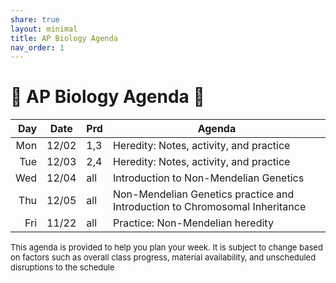 ```yaml
---
share: true
layout: minimal
title: AP Biology Agenda
nav_order: 1
---
```

# 🧬 AP Biology Agenda 🦠

| Day | Date  | Prd | Agenda                                                                      |
| ---:|:-----:| --- | --------------------------------------------------------------------------- |
| Mon | 12/02 | 1,3 | Heredity: Notes, activity, and practice                                     |
| Tue | 12/03 | 2,4 | Heredity: Notes, activity, and practice                                     |
| Wed | 12/04 | all | Introduction to Non-Mendelian Genetics                                      |
| Thu | 12/05 | all | Non-Mendelian Genetics practice and Introduction to Chromosomal Inheritance |
| Fri | 11/22 | all | Practice: Non-Mendelian heredity                                            |

<p style="font-size: small">
This agenda is provided to help you plan your week. It is subject to change based on factors such as overall class progress, material availability, and unscheduled disruptions to the schedule
</p>